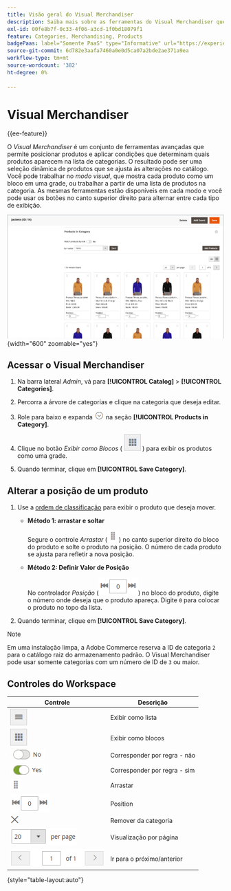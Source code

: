 ```yaml
---
title: Visão geral do Visual Merchandiser
description: Saiba mais sobre as ferramentas do Visual Merchandiser que permitem posicionar produtos e determinar quais produtos aparecem na lista de categorias.
exl-id: 00fe8b7f-0c33-4f06-a3cd-1f0bd18079f1
feature: Categories, Merchandising, Products
badgePaas: label="Somente PaaS" type="Informative" url="https://experienceleague.adobe.com/en/docs/commerce/user-guides/product-solutions" tooltip="Aplica-se somente a projetos do Adobe Commerce na nuvem (infraestrutura do PaaS gerenciada pela Adobe) e a projetos locais."
source-git-commit: 6d782e3aafa7460a0e0d5ca07a2bde2ae371a9ea
workflow-type: tm+mt
source-wordcount: '382'
ht-degree: 0%

---
```


# Visual Merchandiser

{{ee-feature}}

O _Visual Merchandiser_ é um conjunto de ferramentas avançadas que permite posicionar produtos e aplicar condições que determinam quais produtos aparecem na lista de categorias. O resultado pode ser uma seleção dinâmica de produtos que se ajusta às alterações no catálogo. Você pode trabalhar no _modo visual_, que mostra cada produto como um bloco em uma grade, ou trabalhar a partir de uma lista de produtos na categoria. As mesmas ferramentas estão disponíveis em cada modo e você pode usar os botões no canto superior direito para alternar entre cada tipo de exibição.

![Categoria de produtos na exibição de bloco](./assets/category-products-visual-with-stock.png){width="600" zoomable="yes"}

## Acessar o Visual Merchandiser

1. Na barra lateral _Admin_, vá para **[!UICONTROL Catalog]** > **[!UICONTROL Categories]**.

1. Percorra a árvore de categorias e clique na categoria que deseja editar.

1. Role para baixo e expanda ![Seletor de expansão](../assets/icon-display-expand.png) na seção **[!UICONTROL Products in Category]**.

1. Clique no botão _Exibir como Blocos_ ( ![Exibir como blocos](../assets/icon-view-tiles.png) ) para exibir os produtos como uma grade.

1. Quando terminar, clique em **[!UICONTROL Save Category]**.

## Alterar a posição de um produto

1. Use a [ordem de classificação](../catalog/navigation-product-listings.md) para exibir o produto que deseja mover.

   - **Método 1: arrastar e soltar**

     Segure o controle _Arrastar_ (![ícone Arrastar](../assets/icon-move.png)) no canto superior direito do bloco do produto e solte o produto na posição. O número de cada produto se ajusta para refletir a nova posição.

   - **Método 2: Definir Valor de Posição**

     No controlador _Posição_ (![campo Posição](../assets/control-position.png)) no bloco do produto, digite o número onde deseja que o produto apareça. Digite `0` para colocar o produto no topo da lista.

1. Quando terminar, clique em **[!UICONTROL Save Category]**.

>[!NOTE]
>
>Em uma instalação limpa, a Adobe Commerce reserva a ID de categoria `2` para o catálogo raiz do armazenamento padrão. O Visual Merchandiser pode usar somente categorias com um número de ID de `3` ou maior.

## Controles do Workspace

| Controle | Descrição |
|--- |--- |
| ![Ícone Exibir lista](../assets/icon-view-list.png) | Exibir como lista |
| ![Ícone Exibir como mosaicos](../assets/icon-view-tiles.png) | Exibir como blocos |
| ![Corresponder por alternância de regra - não](../assets/toggle-no.png) | Corresponder por regra - não |
| ![Corresponder por alternância de regra - sim](../assets/toggle-yes.png) | Corresponder por regra - sim |
| ![Ícone Mover](../assets/icon-move.png) | Arrastar |
| ![Controlador de posição](../assets/control-position.png) | Position |
| ![Ícone Remover da categoria](../assets/icon-delete-x.png) | Remover da categoria |
| ![Itens por controle de página](../assets/control-items-per-page.png) | Visualização por página |
| ![Alterar exibição de página](../assets/control-page-display.png) | Ir para o próximo/anterior |

{style="table-layout:auto"}
